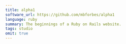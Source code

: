 ```yaml
---
title: alpha1
software_url: https://github.com/mbforbes/alpha1
language: ruby
summary: The beginnings of a Ruby on Rails website.
tags: studio
omit: true
---
```

